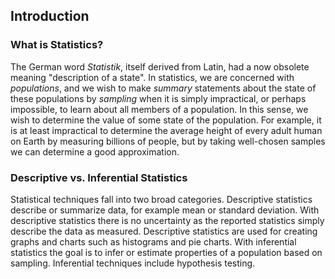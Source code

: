 ## Introduction

### What is Statistics?
The German word _Statistik_, itself derived from Latin, had a now obsolete meaning "description of a state". In statistics, we are concerned with _populations_, and we wish to make _summary_ statements about the state of these populations by _sampling_ when it is simply impractical, or perhaps impossible, to learn about all members of a population. In this sense, we wish to determine the value of some state of the population. For example, it is at least impractical to determine the average height of every adult human on Earth by measuring billions of people, but by taking well-chosen samples we can determine a good approximation.

### Descriptive vs. Inferential Statistics
Statistical techniques fall into two broad categories. Descriptive statistics describe or summarize data, for example mean or standard deviation. With descriptive statistics there is no uncertainty as the reported statistics simply describe the data as measured. Descriptive statistics are used for creating graphs and charts such as histograms and pie charts. With inferential statistics the goal is to infer or estimate properties of a population based on sampling. Inferential techniques include hypothesis testing.